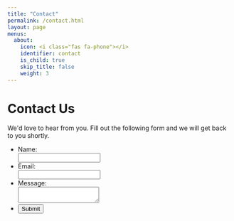 ```yaml
---
title: "Contact"
permalink: /contact.html
layout: page
menus:
  about:
    icon: <i class="fas fa-phone"></i>
    identifier: contact
    is_child: true
    skip_title: false
    weight: 3
---
```


<h1>Contact Us <i class="fas fa-phone"></i></h1>
<div id="form-explanation">
We'd love to hear from you. Fill out the following form and we will get back to you shortly.
</div>

<form name="gform" id="gform" enctype="text/plain" action="https://docs.google.com/forms/d/e/1FAIpQLSdxLdwHsocfLppIATAKrcbtgUJsVcomDxuIj2zEK7FAXt2K5A/formResponse?" target="hidden_iframe" onsubmit="submitted=true;">
  <ul>
    <li id="name">
      Name:<br>
      <input type="text" name="entry.124705125" id="entry.124705125">
    </li>
    <li id="email-address">
      Email:<br>
      <input type="email" name="entry.2036870632" id="entry.2036870632">
    </li>
    <li id="message">
      Message:<br>
      <textarea name="entry.1215537375" id="entry.1215537375"></textarea>
    </li>
    <li id="submit">
      <input type="submit" value="Submit">
    </li>
  </ul>
</form>

<script type="text/javascript" src="https://ajax.googleapis.com/ajax/libs/jquery/1.9.1/jquery.min.js"></script>
<script type="text/javascript">var submitted=false;</script>
<script type="text/javascript">
  $("#gform").on("submit", function(e) {
    $('#gform *').fadeOut(1_000);

    // get all the inputs into a dictionary.
    var $inputs = $('#gform :input');

    // not sure if you wanted this, but I thought I'd add it.
    // get an associative array of just the values.
    var values = {};
    $inputs.each(function() {
        values[this.parentElement.id] = $(this).val();
    });
    console.log(values);
    $('#form-explanation').html('Thank you for your submission ' + values['name'] +'.').fadeIn(500);
    $('#form-explanation').css({"color": "var(--obd-green, #00AE7A)", "font-weight": "bold"});

    });
</script>

<iframe name="hidden_iframe" id="hidden_iframe" style="display:none;" onload="if(submitted) {}"></iframe>

